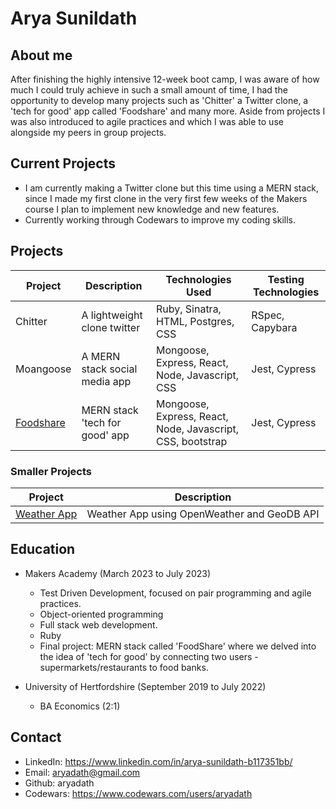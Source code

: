# Arya Sunildath

## About me
After finishing the highly intensive 12-week boot camp, I was aware of how much I could truly achieve in such a small amount of time, I had the opportunity to develop many projects such as 'Chitter' a Twitter clone, a 'tech for good' app called 'Foodshare' and many more. Aside from projects I was also introduced to agile practices and which I was able to use alongside my peers in group projects.

## Current Projects
- I am currently making a Twitter clone but this time using a MERN stack, since I made my first clone in the very first few weeks of the Makers course I plan to implement new knowledge and new features.
- Currently working through Codewars to improve my coding skills.


## Projects

| Project       | Description                                                                                            | Technologies Used                                             | Testing Technologies |
|---------------|--------------------------------------------------------------------------------------------------------|---------------------------------------------------------------|----------------------|
| Chitter | A lightweight clone twitter | Ruby, Sinatra, HTML, Postgres, CSS  | RSpec, Capybara      |
| Moangoose     | A MERN stack social media app      | Mongoose, Express, React, Node, Javascript, CSS     | Jest, Cypress    |
| [Foodshare](https://github.com/maddc0de/foodshare)  |  MERN stack 'tech for good' app       | Mongoose, Express, React, Node, Javascript, CSS, bootstrap     | Jest, Cypress    |

### Smaller Projects
| Project      | Description                                  |
|--------------|----------------------------------------------|
| [Weather App](https://github.com/aryadath/react-weather-app)  | Weather App using OpenWeather and GeoDB API |


## Education
- Makers Academy (March 2023 to July 2023)
  - Test Driven Development, focused on pair programming and agile practices.
  - Object-oriented programming
  - Full stack web development.
  - Ruby
  - Final project: MERN stack called 'FoodShare' where we delved into the idea of 'tech for good' by connecting two users - supermarkets/restaurants to food banks.
  
- University of Hertfordshire (September 2019 to July 2022)
  - BA Economics (2:1)

## Contact

- LinkedIn: https://www.linkedin.com/in/arya-sunildath-b117351bb/
- Email: aryadath@gmail.com
- Github: aryadath
- Codewars: https://www.codewars.com/users/aryadath
